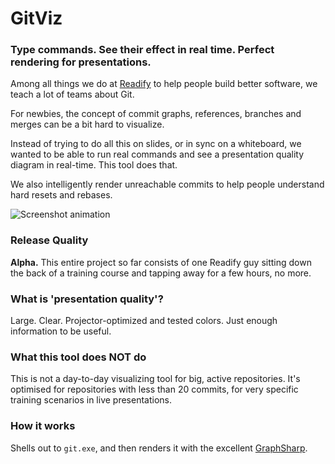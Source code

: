 GitViz
======

### Type commands. See their effect in real time. Perfect rendering for presentations.

Among all things we do at [Readify](http://readify.net) to help people build better software, we teach a lot of teams about Git.

For newbies, the concept of commit graphs, references, branches and merges can be a bit hard to visualize.

Instead of trying to do all this on slides, or in sync on a whiteboard, we wanted to be able to run real commands and see a presentation quality diagram in real-time. This tool does that.

We also intelligently render unreachable commits to help people understand hard resets and rebases.

![Screenshot animation](https://raw.github.com/Readify/GitViz/master/SuperHighTechAssets/AnimatedGifTour.gif)

### Release Quality

__Alpha.__ This entire project so far consists of one Readify guy sitting down the back of a training course and tapping away for a few hours, no more.

### What is 'presentation quality'?

Large. Clear. Projector-optimized and tested colors. Just enough information to be useful.

### What this tool does NOT do

This is not a day-to-day visualizing tool for big, active repositories. It's optimised for repositories with less than 20 commits, for very specific training scenarios in live presentations.

### How it works

Shells out to `git.exe`, and then renders it with the excellent [GraphSharp](http://graphsharp.codeplex.com).
